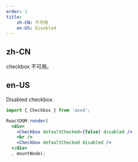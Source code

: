 ```yaml
---
order: 1
title:
    zh-CN: 不可用
    en-US: Disabled
---
```


## zh-CN

checkbox 不可用。

## en-US

Disabled checkbox.

````jsx
import { Checkbox } from 'axxd';

ReactDOM.render(
  <div>
    <Checkbox defaultChecked={false} disabled />
    <br />
    <Checkbox defaultChecked disabled />
  </div>
  , mountNode);
````
